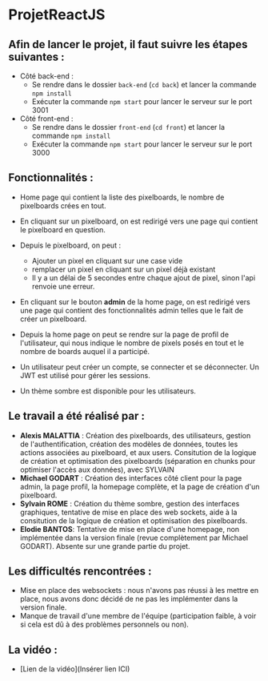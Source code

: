 # ProjetReactJS

## Afin de lancer le projet, il faut suivre les étapes suivantes :
- Côté back-end :
  - Se rendre dans le dossier `back-end` (`cd back`) et lancer la commande `npm install`
  - Exécuter la commande `npm start` pour lancer le serveur sur le port 3001
- Côté front-end :
  - Se rendre dans le dossier `front-end` (`cd front`) et lancer la commande `npm install`
  - Exécuter la commande `npm start` pour lancer le serveur sur le port 3000

## Fonctionnalités :
- Home page qui contient la liste des pixelboards, le nombre de pixelboards crées en tout.
- En cliquant sur un pixelboard, on est redirigé vers une page qui contient le pixelboard en question.
- Depuis le pixelboard, on peut :
  - Ajouter un pixel en cliquant sur une case vide
  - remplacer un pixel en cliquant sur un pixel déjà existant
  - Il y a un délai de 5 secondes entre chaque ajout de pixel, sinon l'api renvoie une erreur.

- En cliquant sur le bouton **admin** de la home page, on est redirigé vers une page qui contient des fonctionnalités admin telles que le fait de créer un pixelboard.
- Depuis la home page on peut se rendre sur la page de profil de l'utilisateur, qui nous indique le nombre de pixels posés en tout et le nombre de boards auquel il a participé.
- Un utilisateur peut créer un compte, se connecter et se déconnecter. Un JWT est utilisé pour gérer les sessions.
- Un thème sombre est disponible pour les utilisateurs.

## Le travail a été réalisé par :
- **Alexis MALATTIA** : Création des pixelboards, des utilisateurs, gestion de l'authentification, création des modèles de données, toutes les actions associées au pixelboard, et aux users. Consitution de la logique de création et optimisation des pixelboards (séparation en chunks pour optimiser l'accès aux données), avec SYLVAIN
- **Michael GODART** : Création des interfaces côté client pour la page admin, la page profil, la homepage complète, et la page de création d'un pixelboard.
- **Sylvain ROME** : Création du thème sombre, gestion des interfaces graphiques, tentative de mise en place des web sockets, aide à la consitution de la logique de création et optimisation des pixelboards.
- **Elodie BANTOS**: Tentative de mise en place d'une homepage, non implémentée dans la version finale (revue complètement par Michael GODART). Absente sur une grande partie du projet.

## Les difficultés rencontrées :
- Mise en place des websockets : nous n'avons pas réussi à les mettre en place, nous avons donc décidé de ne pas les implémenter dans la version finale.
- Manque de travail d'une membre de l'équipe (participation faible, à voir si cela est dû à des problèmes personnels ou non).

## La vidéo :
- [Lien de la vidéo](Insérer lien ICI)